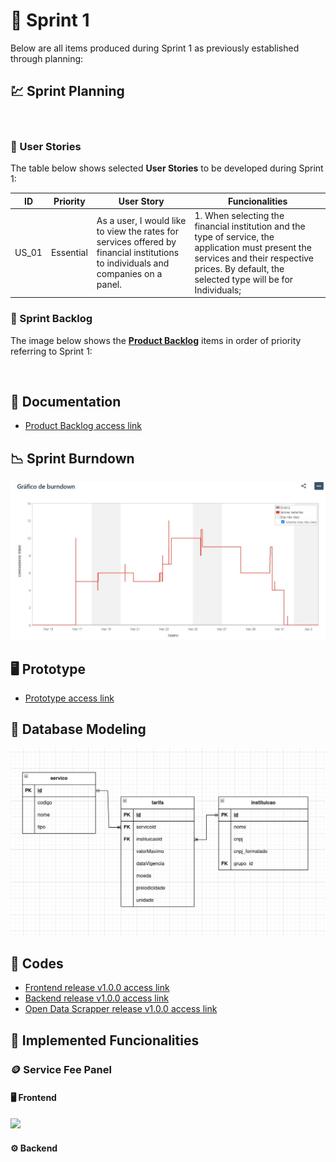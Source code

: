 # 🏁 Sprint 1 

Below are all items produced during Sprint 1 as previously established through planning:

## 💹 Sprint Planning

![]()

### 👤 User Stories

The table below shows selected **User Stories** to be developed during Sprint 1:

| ID    | Priority | User Story                                                                                           | Funcionalities                                                                                                       |
| ----- | ---------- | ---------------------------------------------------------------------------------------------------- | --------------------------------------------------------------------------------------------------------------------- |
| US_01 | Essential | As a user, I would like to view the rates for services offered by financial institutions to individuals and companies on a panel. | 1. When selecting the financial institution and the type of service, the application must present the services and their respective prices. By default, the selected type will be for Individuals; |

### 📝 Sprint Backlog

The image below shows the [**Product Backlog**](https://github.com/cluster-8/eFinance/blob/main/docs/v01_c4e_eFinance_-_Product_Backlog.pdf) items in order of priority referring to Sprint 1:

![]()

## 📂 Documentation

* [Product Backlog access link](https://github.com/cluster-8/eFinance/blob/main/docs/v01_c4e_eFinance_-_Product_Backlog.pdf)

## 📉 Sprint Burndown

![](https://github.com/cluster-8/eFinance/blob/main/docs/imgs/sprint1-burndown.jpeg)

## 🖥️ Prototype

* [Prototype access link](https://www.figma.com/proto/NomgcHgPjuGxlI8yZCOrYx/API-6?node-id=225-2&scaling=min-zoom&page-id=0%3A1)

## 🎲 Database Modeling

![](https://github.com/cluster-8/eFinance/blob/main/docs/imgs/efinance-database-modeling.png)

## 📃 Codes

* [Frontend release v1.0.0 access link]()
* [Backend release v1.0.0 access link]()
* [Open Data Scrapper release v1.0.0 access link]()

## 💫 Implemented Funcionalities

### 🪙 Service Fee Panel

#### 🖥️ Frontend

![](https://github.com/cluster-8/eFinance/blob/main/docs/gifs/service-fee-panel.gif)

#### ⚙️ Backend

![]()